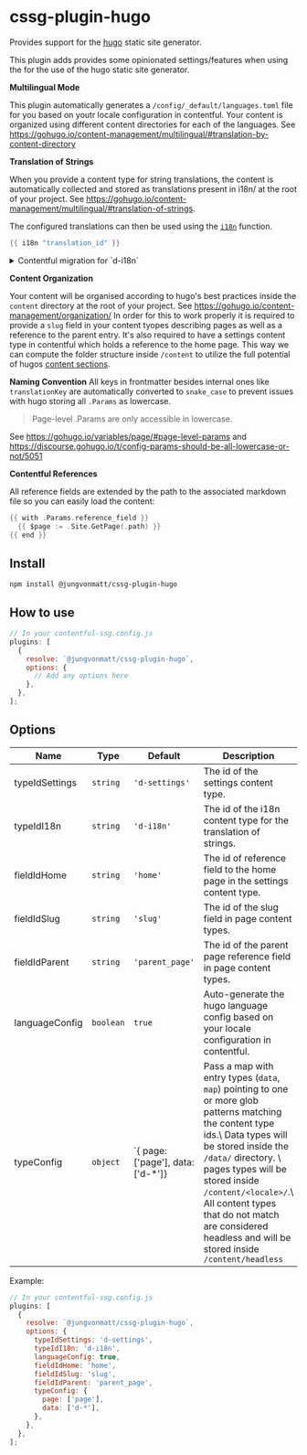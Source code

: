 # cssg-plugin-hugo

Provides support for the [hugo](https://gohugo.io/) static site generator.

This plugin adds provides some opinionated settings/features when using the for the use of the hugo static site generator.

**Multilingual Mode**

This plugin automatically generates a `/config/_default/languages.toml` file for you based on youtr locale configuration in contentful.
Your content is organized using different content directories for each of the languages. See https://gohugo.io/content-management/multilingual/#translation-by-content-directory

**Translation of Strings**

When you provide a content type for string translations, the content is automatically collected and stored as translations present in i18n/ at the root of your project.
See https://gohugo.io/content-management/multilingual/#translation-of-strings.

The configured translations can then be used using the [`i18n`](https://gohugo.io/functions/i18n/) function.

```go
{{ i18n "translation_id" }}
```

<details>
    <summary>Contentful migration for `d-i18n`</summary>
    <p>

```js

module.exports = function (migration) {
  const dI18n = migration
    .createContentType('d-i18n')
    .name('Data: i18n')
    .description('Key value store for i18n')
    .displayField('key');

  dI18n
    .createField('key')
    .name('Key')
    .type('Symbol')
    .localized(false)
    .required(true)
    .validations([
      {
        unique: true,
      },
    ])
    .disabled(false)
    .omitted(false);

  dI18n
    .createField('other')
    .name('Value')
    .type('Symbol')
    .localized(true)
    .required(true)
    .validations([])
    .disabled(false)
    .omitted(false);

  dI18n
    .createField('one')
    .name('Singular value')
    .type('Symbol')
    .localized(true)
    .required(false)
    .validations([])
    .disabled(false)
    .omitted(false);

  dI18n.changeFieldControl('key', 'builtin', 'singleLine', {});
  dI18n.changeFieldControl('other', 'builtin', 'singleLine', {});
  dI18n.changeFieldControl('one', 'builtin', 'singleLine', {
    helpText: 'Optionally pass a dedicated singular value',
  });
};
```
</p>
</details>

**Content Organization**

Your content will be organised according to hugo's best practices inside the `content` directory at the root of your project. See https://gohugo.io/content-management/organization/
In order for this to work properly it is required to provide a `slug` field in your content tyopes describing pages as well as a reference to the parent entry.
It's also required to have a settings content type in contentful which holds a reference to the home page.
This way we can compute the folder structure inside `/content` to utilize the full potential of hugos [content sections](https://gohugo.io/content-management/sections/).

**Naming Convention**
All keys in frontmatter besides internal ones like `translationKey` are automatically converted to `snake_case` to prevent issues with hugo storing all `.Params` as lowercase.

> Page-level .Params are only accessible in lowercase.

See https://gohugo.io/variables/page/#page-level-params and https://discourse.gohugo.io/t/config-params-should-be-all-lowercase-or-not/5051

**Contentful References**

All reference fields are extended by the path to the associated markdown file so you can easily load the content:

```go
{{ with .Params.reference_field }}
  {{ $page := .Site.GetPage(.path) }}
{{ end }}
```


## Install

`npm install @jungvonmatt/cssg-plugin-hugo`

## How to use

```js
// In your contentful-ssg.config.js
plugins: [
  {
    resolve: `@jungvonmatt/cssg-plugin-hugo`,
    options: {
      // Add any options here
    },
  },
];
```

## Options

| Name           | Type      | Default                           | Description                                                                                                                                                                                                                                                                                                                                     |
| -------------- | --------- | --------------------------------- | ----------------------------------------------------------------------------------------------------------------------------------------------------------------------------------------------------------------------------------------------------------------------------------------------------------------------------------------------- |
| typeIdSettings | `string`  | `'d-settings'`                    | The id of the settings content type.                                                                                                                                                                                                                                                                                                            |
| typeIdI18n     | `string`  | `'d-i18n'`                        | The id of the i18n content type for the translation of strings.                                                                                                                                                                                                                                                                                                                |
| fieldIdHome    | `string`  | `'home'`                          | The id of reference field to the home page in the settings content type.                                                                                                                                                                                                                                                                        |
| fieldIdSlug    | `string`  | `'slug'`                          | The id of the slug field in page content types.                                                                                                                                                                                                                                                                                                 |
| fieldIdParent  | `string`  | `'parent_page'`                   | The id of the parent page reference field in page content types.                                                                                                                                                                                                                                                                                |
| languageConfig | `boolean` | `true`                            | Auto-generate the hugo language config based on your locale configuration in contentful.                                                                                                                                                                                                                                                        |
| typeConfig     | `object`  | `{ page: ['page'], data: ['d-*']} | Pass a map with entry types (`data`, `map`) pointing to one or more glob patterns matching the content type ids.\ Data types will be stored inside the `/data/` directory. \ pages types will be stored inside `/content/<locale>/`.\ All content types that do not match are considered headless and will be stored inside `/content/headless` |

Example:

```js
// In your contentful-ssg.config.js
plugins: [
  {
    resolve: `@jungvonmatt/cssg-plugin-hugo`,
    options: {
      typeIdSettings: 'd-settings',
      typeIdI18n: 'd-i18n',
      languageConfig: true,
      fieldIdHome: 'home',
      fieldIdSlug: 'slug',
      fieldIdParent: 'parent_page',
      typeConfig: {
        page: ['page'],
        data: ['d-*'],
      },
    },
  },
];
```
